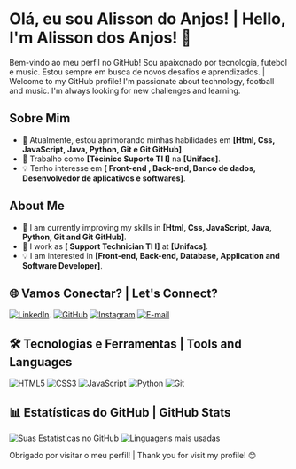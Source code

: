 # Olá, eu sou Alisson do Anjos! | Hello, I'm Alisson dos Anjos! 👋

Bem-vindo ao meu perfil no GitHub! Sou apaixonado por tecnologia, futebol e music. Estou sempre em busca de novos desafios e aprendizados. | Welcome to my GitHub profile! I'm passionate about technology, football and music. I'm always looking for new challenges and learning.

##  Sobre Mim
- 🌱 Atualmente, estou aprimorando minhas habilidades em **[Html, Css, JavaScript, Java, Python, Git e Git GitHub]**.
- 💼 Trabalho como **[Técinico Suporte TI I]** na **[Unifacs]**.
- 💡 Tenho interesse em **[ Front-end , Back-end, Banco de dados, Desenvolvedor de aplicativos e softwares]**.

##  About Me
- 🌱 I am currently improving my skills in **[Html, Css, JavaScript, Java, Python, Git and Git GitHub]**.
- 💼 I work as **[ Support Technician TI I]** at **[Unifacs]**.
- 💡 I am interested in **[Front-end, Back-end, Database, Application and Software Developer]**.

## 🌐 Vamos Conectar? | Let's Connect?

[![LinkedIn](https://img.shields.io/badge/LinkedIn-0077B5?style=for-the-badge&logo=linkedin&logoColor=white)](www.linkedin.com/in/alisson-dos-anjos). [![GitHub](https://img.shields.io/badge/GitHub-100000?style=for-the-badge&logo=github&logoColor=white)](https://github.com/aDosAnjos00) [![Instagram](https://img.shields.io/badge/-Instagram-%23E4405F?style=for-the-badge&logo=instagram&logoColor=white)](https://www.instagram.com/dosanjos.05/) [![E-mail](https://img.shields.io/badge/-Email-000?style=for-the-badge&logo=microsoft-outlook&logoColor=007BFF)](mailto:adosanjos.dev@outlook.com)

## 🛠️ Tecnologias e Ferramentas | Tools and Languages
![HTML5](https://img.shields.io/badge/HTML5-000?style=for-the-badge&logo=html5)
![CSS3](https://img.shields.io/badge/CSS3-000?style=for-the-badge&logo=css3)
![JavaScript](https://img.shields.io/badge/JavaScript-000?style=for-the-badge&logo=javascript)
![Python](https://img.shields.io/badge/Python-000?style=for-the-badge&logo=python)
![Git](https://img.shields.io/badge/Git-000?style=for-the-badge&logo=git)

## 📊 Estatísticas do GitHub | GitHub Stats
![Suas Estatísticas no GitHub](https://github-readme-stats.vercel.app/api?username=aDosAnjos00&show_icons=true&theme=radical) ![Linguagens mais usadas](https://github-readme-stats.vercel.app/api/top-langs/?username=aDosAnjos00&layout=compact&theme=radical)

Obrigado por visitar o meu perfil! | Thank you for visit my profile! 😊
